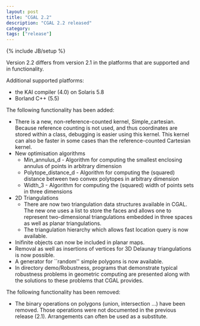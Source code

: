 ```yaml
---
layout: post
title: "CGAL 2.2"
description: "CGAL 2.2 released"
category:
tags: ["release"]
---
```

{% include JB/setup %}
<p>Version 2.2 differs from version 2.1 in the platforms that are supported and
in functionality.</p>

<P>
Additional supported platforms:

<UL>
   <LI> the KAI compiler (4.0) on Solaris 5.8 </li>
   <LI> Borland C++ (5.5) </li>
</UL>

<p>
The following functionality has been added:

<UL>
<LI> There is a new, non-reference-counted kernel, Simple_cartesian. Because
     reference counting is not used, and thus coordinates are stored within a
     class, debugging is easier using this kernel.  This kernel can also be
     faster in some cases than the reference-counted Cartesian kernel. </li>

<LI> New optimisation algorithms
     <UL>
        <LI> Min_annulus_d - Algorithm for computing the smallest enclosing
             annulus of points in arbitrary dimension </li>
        <LI> Polytope_distance_d - Algorithm for computing the (squared)
             distance between two convex polytopes in arbitrary dimension </li>
        <LI> Width_3 - Algorithm for computing the (squared) width of points
             sets in three dimensions </li>
     </UL>
 </li>
 
<LI> 2D Triangulations
     <UL>
       <LI> There are now two triangulation data structures available in CGAL.
            The new one uses a list to store the faces and allows one to
            represent two-dimensional triangulations embedded in three spaces
            as well as planar triangulations. </li>
       <LI> The triangulation hierarchy which allows fast location query
            is now available. </li>
     </UL>
 </li>
 
<LI> Inifinite objects can now be included in planar maps.
 </li>
 
<LI> Removal as well as insertions of vertices for 3D Delaunay triangulations
     is now possible.
 </li>
 
<LI> A generator for ``random'' simple polygons is now available.
 </li>
 
<LI> In directory demo/Robustness, programs that demonstrate typical robustness
     problems in geometric computing are presented along with the solutions to
     these problems that CGAL provides.
     </li>
</UL>
 </li>
 
<P>
The following functionality has been removed:
<UL>
  <LI> The binary operations on polygons (union, intersection ...) have been
       removed.  Those operations were not documented in the previous release
       (2.1).  Arrangements can often be used as a substitute. </li>
</UL>

